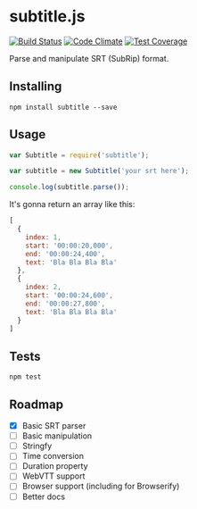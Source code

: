 
# subtitle.js

[![Build Status](https://travis-ci.org/gsantiago/subtitle.js.svg?branch=master)](https://travis-ci.org/gsantiago/subtitle.js)
[![Code Climate](https://codeclimate.com/github/gsantiago/subtitle.js/badges/gpa.svg)](https://codeclimate.com/github/gsantiago/subtitle.js)
[![Test Coverage](https://codeclimate.com/github/gsantiago/subtitle.js/badges/coverage.svg)](https://codeclimate.com/github/gsantiago/subtitle.js)

Parse and manipulate SRT (SubRip) format.

## Installing

`npm install subtitle --save`

## Usage

```javascript
var Subtitle = require('subtitle');

var subtitle = new Subtitle('your srt here');

console.log(subtitle.parse());
```

It's gonna return an array like this:

```javascript
[
  {
    index: 1,
    start: '00:00:20,000',
    end: '00:00:24,400',
    text: 'Bla Bla Bla Bla'
  },
  {
    index: 2,
    start: '00:00:24,600',
    end: '00:00:27,800',
    text: 'Bla Bla Bla Bla'
  }
]
```

## Tests

`npm test`

## Roadmap
* [x] Basic SRT parser
* [ ] Basic manipulation
* [ ] Stringfy
* [ ] Time conversion
* [ ] Duration property
* [ ] WebVTT support
* [ ] Browser support (including for Browserify)
* [ ] Better docs
